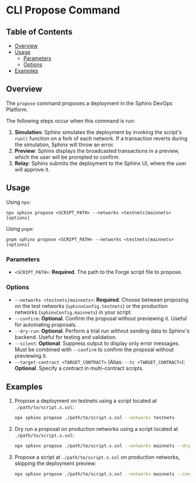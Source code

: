 # CLI Propose Command

## Table of Contents

- [Overview](#overview)
- [Usage](#usage)
  - [Parameters](#parameters)
  - [Options](#options)
- [Examples](#examples)

## Overview
The `propose` command proposes a deployment in the Sphinx DevOps Platform.

The following steps occur when this command is run:
1. **Simulation**: Sphinx simulates the deployment by invoking the script's `run()` function on a fork of each network. If a transaction reverts during the simulation, Sphinx will throw an error.
2. **Preview**: Sphinx displays the broadcasted transactions in a preview, which the user will be prompted to confirm.
3. **Relay**: Sphinx submits the deployment to the Sphinx UI, where the user will approve it.

## Usage

Using `npx`:

```
npx sphinx propose <SCRIPT_PATH> --networks <testnets|mainnets> [options]
```

Using `pnpm`:

```
pnpm sphinx propose <SCRIPT_PATH> --networks <testnets|mainnets> [options]
```

### Parameters
- `<SCRIPT_PATH>`: **Required**. The path to the Forge script file to propose.

### Options
- `--networks <testnets|mainnets>`: **Required**. Choose between proposing on the test networks (`sphinxConfig.testnets`) or the production networks (`sphinxConfig.mainnets`) in your script.
- `--confirm`: **Optional**. Confirm the proposal without previewing it. Useful for automating proposals.
- `--dry-run`: **Optional**. Perform a trial run without sending data to Sphinx's backend. Useful for testing and validation.
- `--silent`: **Optional**. Suppress output to display only error messages. Must be combined with `--confirm` to confirm the proposal without previewing it.
- `--target-contract <TARGET_CONTRACT>` (Alias: `--tc <TARGET_CONTRACT>`): **Optional**. Specify a contract in multi-contract scripts.

## Examples
1. Propose a deployment on testnets using a script located at `./path/to/script.s.sol`:
   ```bash
   npx sphinx propose ./path/to/script.s.sol --networks testnets
   ```

2. Dry run a proposal on production networks using a script located at `./path/to/script.s.sol`:
   ```bash
   npx sphinx propose ./path/to/script.s.sol --networks mainnets --dry-run
   ```

3. Propose a script at `./path/to/script.s.sol` on production networks, skipping the deployment preview:
   ```bash
   npx sphinx propose ./path/to/script.s.sol --networks mainnets --confirm
   ```
